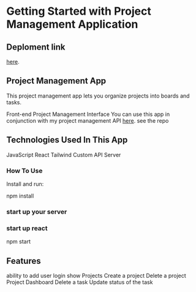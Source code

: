# Getting Started with Project Management Application
 ## Deploment link 
   <a href = " https://project-manager-frontend-seven.vercel.app/">here</a>.

## Project Management App
This project management app lets you organize projects into boards and tasks.

Front-end Project  Management Interface
You can use this app in conjunction with my project management API         <a href = "https://github.com/kipchumba-ket/project-manager-backend">here</a>.           see the repo

## Technologies Used In This App
JavaScript
React
Tailwind
Custom API Server

### How To Use
Install and run:

npm install

### start up your server
### start up react
npm start

## Features

ability to add user login
show Projects
Create a project
Delete a project 
Project Dashboard
Delete a task
Update status of the task